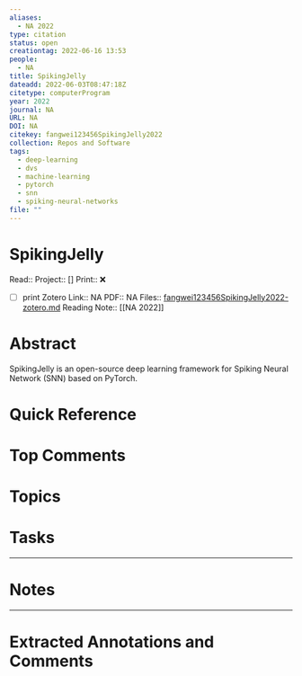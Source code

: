 ```yaml
---
aliases:
  - NA 2022
type: citation
status: open
creationtag: 2022-06-16 13:53
people:
  - NA
title: SpikingJelly
dateadd: 2022-06-03T08:47:18Z
citetype: computerProgram
year: 2022
journal: NA
URL: NA
DOI: NA
citekey: fangwei123456SpikingJelly2022
collection: Repos and Software
tags:
  - deep-learning
  - dvs
  - machine-learning
  - pytorch
  - snn
  - spiking-neural-networks
file: ""
---
```


# SpikingJelly
Read:: 
Project:: []
Print::  ❌
- [ ] print 
Zotero Link:: NA
PDF:: NA
Files:: [fangwei123456SpikingJelly2022-zotero.md](file:///home/michaelt/Insync/m@tarlton.info/Google%20Drive/05.%20Obsidian/Obsidian/oslomet/50%20Reading/Zotero%20Papers/fangwei123456SpikingJelly2022-zotero.md)
Reading Note:: [[NA 2022]]

# Abstract
SpikingJelly is an open-source deep learning framework for Spiking Neural Network (SNN) based on PyTorch.

# Quick Reference


# Top Comments


# Topics


# Tasks


----
# Notes


----
# Extracted Annotations and Comments